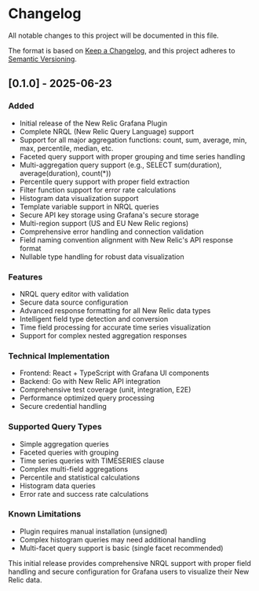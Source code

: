 # Changelog

All notable changes to this project will be documented in this file.

The format is based on [Keep a Changelog](https://keepachangelog.com/en/1.0.0/),
and this project adheres to [Semantic Versioning](https://semver.org/spec/v2.0.0.html).

## [0.1.0] - 2025-06-23

### Added
- Initial release of the New Relic Grafana Plugin
- Complete NRQL (New Relic Query Language) support
- Support for all major aggregation functions: count, sum, average, min, max, percentile, median, etc.
- Faceted query support with proper grouping and time series handling
- Multi-aggregation query support (e.g., SELECT sum(duration), average(duration), count(*))
- Percentile query support with proper field extraction
- Filter function support for error rate calculations
- Histogram data visualization support
- Template variable support in NRQL queries
- Secure API key storage using Grafana's secure storage
- Multi-region support (US and EU New Relic regions)
- Comprehensive error handling and connection validation
- Field naming convention alignment with New Relic's API response format
- Nullable type handling for robust data visualization

### Features
- NRQL query editor with validation
- Secure data source configuration
- Advanced response formatting for all New Relic data types
- Intelligent field type detection and conversion
- Time field processing for accurate time series visualization
- Support for complex nested aggregation responses

### Technical Implementation
- Frontend: React + TypeScript with Grafana UI components
- Backend: Go with New Relic API integration
- Comprehensive test coverage (unit, integration, E2E)
- Performance optimized query processing
- Secure credential handling

### Supported Query Types
- Simple aggregation queries
- Faceted queries with grouping
- Time series queries with TIMESERIES clause
- Complex multi-field aggregations
- Percentile and statistical calculations
- Histogram data queries
- Error rate and success rate calculations

### Known Limitations
- Plugin requires manual installation (unsigned)
- Complex histogram queries may need additional handling
- Multi-facet query support is basic (single facet recommended)

This initial release provides comprehensive NRQL support with proper field handling and secure configuration for Grafana users to visualize their New Relic data.
